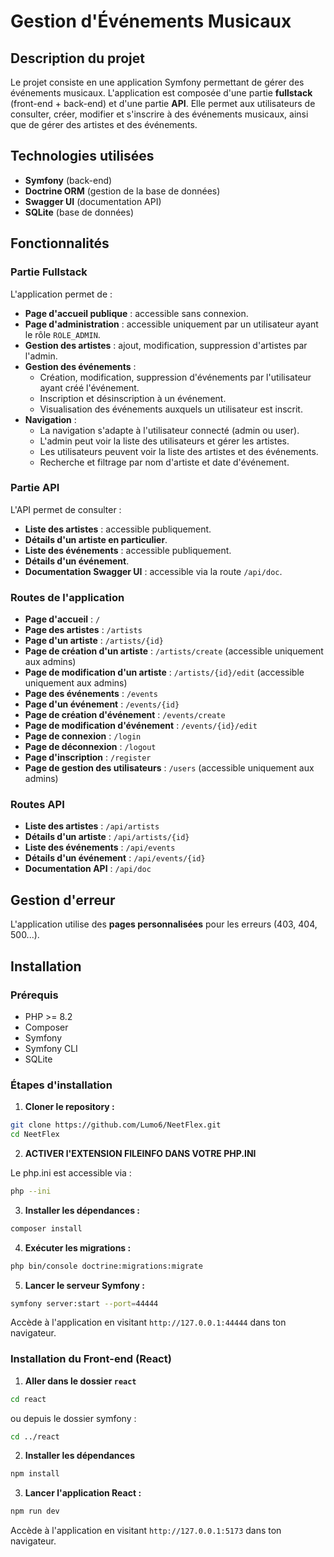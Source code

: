 # Gestion d'Événements Musicaux

## Description du projet

Le projet consiste en une application Symfony permettant de gérer des événements musicaux. L'application est composée d'une partie **fullstack** (front-end + back-end) et d'une partie **API**. Elle permet aux utilisateurs de consulter, créer, modifier et s'inscrire à des événements musicaux, ainsi que de gérer des artistes et des événements.

## Technologies utilisées

- **Symfony** (back-end)
- **Doctrine ORM** (gestion de la base de données)
- **Swagger UI** (documentation API)
- **SQLite** (base de données)

## Fonctionnalités

### Partie Fullstack

L'application permet de :

- **Page d'accueil publique** : accessible sans connexion.
- **Page d'administration** : accessible uniquement par un utilisateur ayant le rôle `ROLE_ADMIN`.
- **Gestion des artistes** : ajout, modification, suppression d'artistes par l'admin.
- **Gestion des événements** :
  - Création, modification, suppression d'événements par l'utilisateur ayant créé l'événement.
  - Inscription et désinscription à un événement.
  - Visualisation des événements auxquels un utilisateur est inscrit.
- **Navigation** :
  - La navigation s'adapte à l'utilisateur connecté (admin ou user).
  - L'admin peut voir la liste des utilisateurs et gérer les artistes.
  - Les utilisateurs peuvent voir la liste des artistes et des événements.
  - Recherche et filtrage par nom d'artiste et date d'événement.

### Partie API

L'API permet de consulter :

- **Liste des artistes** : accessible publiquement.
- **Détails d'un artiste en particulier**.
- **Liste des événements** : accessible publiquement.
- **Détails d'un événement**.
- **Documentation Swagger UI** : accessible via la route `/api/doc`.

### Routes de l'application

- **Page d'accueil** : `/`
- **Page des artistes** : `/artists`
- **Page d'un artiste** : `/artists/{id}`
- **Page de création d'un artiste** : `/artists/create` (accessible uniquement aux admins)
- **Page de modification d'un artiste** : `/artists/{id}/edit` (accessible uniquement aux admins)
- **Page des événements** : `/events`
- **Page d'un événement** : `/events/{id}`
- **Page de création d'événement** : `/events/create`
- **Page de modification d'événement** : `/events/{id}/edit`
- **Page de connexion** : `/login`
- **Page de déconnexion** : `/logout`
- **Page d'inscription** : `/register`
- **Page de gestion des utilisateurs** : `/users` (accessible uniquement aux admins)

### Routes API

- **Liste des artistes** : `/api/artists`
- **Détails d'un artiste** : `/api/artists/{id}`
- **Liste des événements** : `/api/events`
- **Détails d'un événement** : `/api/events/{id}`
- **Documentation API** : `/api/doc`

## Gestion d'erreur

L'application utilise des **pages personnalisées** pour les erreurs (403, 404, 500...).

## Installation

### Prérequis

- PHP >= 8.2
- Composer
- Symfony
- Symfony CLI
- SQLite

### Étapes d'installation

1. **Cloner le repository :**

```bash
git clone https://github.com/Lumo6/NeetFlex.git
cd NeetFlex
```

2. **ACTIVER l'EXTENSION FILEINFO DANS VOTRE PHP.INI**

Le php.ini est accessible via :

```bash
php --ini
```

3. **Installer les dépendances :**

```bash
composer install
```

4. **Exécuter les migrations :**

```bash
php bin/console doctrine:migrations:migrate
```

5. **Lancer le serveur Symfony :**

```bash
symfony server:start --port=44444
```

Accède à l'application en visitant `http://127.0.0.1:44444` dans ton navigateur.

### Installation du Front-end (React)

1. **Aller dans le dossier `react`**

```bash
cd react
```

ou depuis le dossier symfony :

```bash
cd ../react
```

2. **Installer les dépendances**

```bash
npm install
```

3. **Lancer l'application React :**

```bash
npm run dev
```

Accède à l'application en visitant `http://127.0.0.1:5173` dans ton navigateur.
